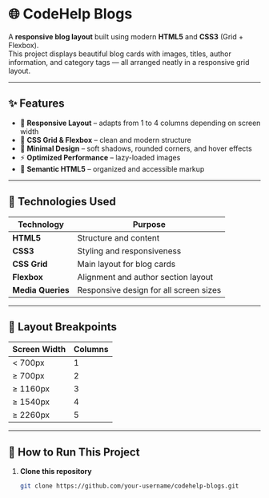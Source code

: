 # 🌐 CodeHelp Blogs

A **responsive blog layout** built using modern **HTML5** and **CSS3** (Grid + Flexbox).  
This project displays beautiful blog cards with images, titles, author information, and category tags — all arranged neatly in a responsive grid layout.

---

## ✨ Features

- 📱 **Responsive Layout** – adapts from 1 to 4 columns depending on screen width  
- 🧱 **CSS Grid & Flexbox** – clean and modern structure  
- 🎨 **Minimal Design** – soft shadows, rounded corners, and hover effects  
- ⚡ **Optimized Performance** – lazy-loaded images  
- 💬 **Semantic HTML5** – organized and accessible markup  

---

## 🧩 Technologies Used

| Technology | Purpose |
|-------------|----------|
| **HTML5** | Structure and content |
| **CSS3** | Styling and responsiveness |
| **CSS Grid** | Main layout for blog cards |
| **Flexbox** | Alignment and author section layout |
| **Media Queries** | Responsive design for all screen sizes |

---

## 🧱 Layout Breakpoints

| Screen Width | Columns |
|---------------|----------|
| < 700px | 1 |
| ≥ 700px | 2 |
| ≥ 1160px | 3 |
| ≥ 1540px | 4 |
| ≥ 2260px | 5 |

---

## 🚀 How to Run This Project

1. **Clone this repository**
   ```bash
   git clone https://github.com/your-username/codehelp-blogs.git
